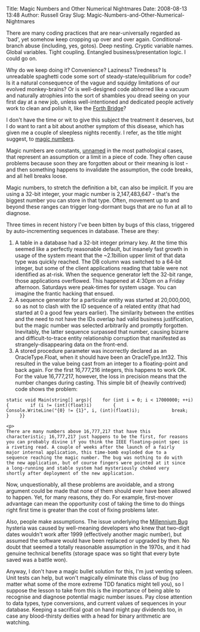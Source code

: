 Title: Magic Numbers and Other Numerical Nightmares
Date: 2008-08-13 13:48
Author: Russell Gray
Slug: Magic-Numbers-and-Other-Numerical-Nightmares

There are many coding practices that are near-universally regarded as
'bad', yet somehow keep cropping up over and over again.
Conditional-branch abuse (including, yes, gotos). Deep nesting. Cryptic
variable names. Global variables. Tight coupling. Entangled
business/presentation logic. I could go on.

Why do we keep doing it? Convenience? Laziness? Tiredness? Is unreadable
spaghetti code some sort of steady-state/equilibrium for code? Is it a
natural consequence of the vague and squidgy limitations of our evolved
monkey-brains? Or is well-designed code abhorred like a vacuum and
naturally atrophies into the sort of shambles you dread seeing on your
first day at a new job, unless well-intentioned and dedicated people
actively work to clean and polish it, like the [Forth
Bridge](http://en.wikipedia.org/wiki/Forth_Railway_Bridge#Maintenance)?

I don't have the time or wit to give this subject the treatment it
deserves, but I do want to rant a bit about another symptom of this
disease, which has given me a couple of sleepless nights recently. I
refer, as the title might suggest, to [magic
numbers](http://en.wikipedia.org/wiki/Magic_number_(programming)).

Magic numbers are constants,
[unnamed](http://en.wikipedia.org/wiki/Magic_number_(programming)#Unnamed_numerical_constant)
in the most pathological cases, that represent an assumption or a limit
in a piece of code. They often cause problems because soon they are
forgotten about or their meaning is lost - and then something happens to
invalidate the assumption, the code breaks, and all hell breaks loose.

Magic numbers, to stretch the definition a bit, can also be implicit. If
you are using a 32-bit integer, your magic number is 2,147,483,647 -
that's the biggest number you can store in that type. Often, movement up
to and beyond these ranges can trigger long-dormant bugs that are no fun
at all to diagnose.

Three times in recent history I've been bitten by bugs of this class,
triggered by auto-incrementing sequences in database. These are they:

1.  A table in a database had a 32-bit integer primary key. At the time
    this seemed like a perfectly reasonable default, but insanely fast
    growth in usage of the system meant that the \~2.1billion upper
    limit of that data type was quickly reached. The DB column was
    switched to a 64-bit integer, but some of the client applications
    reading that table were not identified as at-risk. When the sequence
    generator left the 32-bit range, those applications overflowed. This
    happened at 4:30pm on a Friday afternoon. Saturdays were peak-times
    for system usage. You can imagine the frantic hacking that ensued.
2.  A sequence generator for a particular entity was started at
    20,000,000, so as not to clash with the ID sequence of a related
    entity (that had started at 0 a good few years earlier). The
    similarity between the entities and the need to not have the IDs
    overlap had valid business justification, but the magic number was
    selected arbitrarily and promptly forgotten. Inevitably, the latter
    sequence surpassed that number, causing bizarre and
    difficult-to-trace entity relationship corruption that manifested as
    strangely-disappearing data on the front-end.
3.  A stored procedure parameter was incorrectly declared as an
    OracleType.Float, when it should have been an OracleType.Int32. This
    resulted in the value being cast from an integer to a floating-point
    and back again. For the first 16,777,216 integers, this happens to
    work OK. For the value 16,777,217, however, the loss in precision
    means that the number changes during casting. This simple bit of
    (heavily contrived) code shows the problem:

~~~~ {name="code" language="csharp"}
static void Main(string[] args){    for (int i = 0; i < 17000000; ++i)    {        if (i != (int)(float)i)        {            Console.WriteLine("{0} != {1}", i, (int)(float)i);            break;        }    }}
~~~~

    <p>
    There are many numbers above 16,777,217 that have this
    characteristic; 16,777,217 just happens to be the first, for reasons
    you can probably divine if you think the IEEE floating-point spec is
    a riveting read. A couple of weeks after the launch of a fairly
    major internal application, this time-bomb exploded due to a
    sequence reaching the magic number. The bug was nothing to do with
    the new application, but of course fingers were pointed at it since
    a long-running and stable system had mysteriously choked very
    shortly after deployment of the new application.

Now, unquestionably, all these problems are avoidable, and a strong
argument could be made that none of them should ever have been allowed
to happen. Yet, for many reasons, they do. For example, first-mover
advantage can mean the opportunity cost of taking the time to do things
right first time is greater than the cost of fixing problems later.

Also, people make assumptions. The issue underlying the [Millennium
Bug](http://en.wikipedia.org/wiki/Millennium_bug) hysteria was caused by
well-meaning developers who knew that two-digit dates wouldn't work
after 1999 (effectively another magic number), but assumed the software
would have been replaced or upgraded by then. No doubt that seemed a
totally reasonable assumption in the 1970s, and it had genuine technical
benefits (storage space was so tight that every byte saved was a battle
won).

Anyway, I don't have a magic bullet solution for this, I'm just venting
spleen. Unit tests can help, but won't magically eliminate this class of
bug (no matter what some of the more extreme TDD fanatics might tell
you), so I suppose the lesson to take from this is the importance of
being able to recognise and diagnose potential magic number issues. Pay
close attention to data types, type conversions, and current values of
sequences in your database. Keeping a sacrifical goat on hand might pay
dividends too, in case any blood-thirsty deities with a head for binary
arithmetic are watching.
